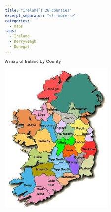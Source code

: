 ```yaml
---
title: "Ireland’s 26 counties"
excerpt_separator: "<!--more-->"
categories:
  - maps
tags:
  - Ireland
  - Derryveagh
  - Donegal
---
```


A map of Ireland by County
<!--more-->

![The counties of Ireland](/images/maps/ireland-counties.jpg)
